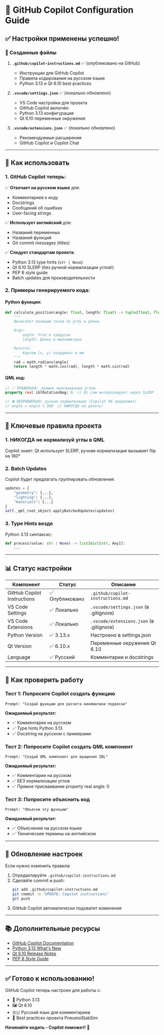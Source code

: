 # 🤖 GitHub Copilot Configuration Guide

## ✅ Настройки применены успешно!

### 📁 Созданные файлы

1. **`.github/copilot-instructions.md`** ✅ (опубликовано на GitHub)
   - Инструкции для GitHub Copilot
   - Правила кодирования на русском языке
   - Python 3.13 и Qt 6.10 best practices

2. **`.vscode/settings.json`** ✅ (локально обновлено)
   - VS Code настройки для проекта
   - GitHub Copilot включён
   - Python 3.13 конфигурация
   - Qt 6.10 переменные окружения

3. **`.vscode/extensions.json`** ✅ (локально обновлено)
   - Рекомендуемые расширения
   - GitHub Copilot и Copilot Chat

---

## 🚀 Как использовать

### 1. GitHub Copilot теперь:

✅ **Отвечает на русском языке** для:
- Комментариев к коду
- Docstrings
- Сообщений об ошибках
- User-facing strings

✅ **Использует английский** для:
- Названий переменных
- Названий функций
- Git commit messages (titles)

✅ **Следует стандартам проекта**:
- Python 3.13 type hints (`str | None`)
- Qt 6.10 SLERP (без ручной нормализации углов!)
- PEP 8 style guide
- Batch updates для производительности

### 2. Примеры генерируемого кода:

#### Python функция:
```python
def calculate_position(angle: float, length: float) -> tuple[float, float]:
    """
    Вычисляет позицию точки по углу и длине.

    Args:
        angle: Угол в градусах
        length: Длина в миллиметрах

    Returns:
        Кортеж (x, y) координат в мм
    """
    rad = math.radians(angle)
    return length * math.cos(rad), length * math.sin(rad)
```

#### QML код:
```qml
// ✅ ПРАВИЛЬНО: прямое присваивание углов
property real iblRotationDeg: 0  // Qt сам интерполирует через SLERP

// ❌ НЕПРАВИЛЬНО: ручная нормализация (Copilot НЕ предложит)
// angle = angle % 360  // НИКОГДА не делать!
```

---

## 🔧 Ключевые правила проекта

### 1. **НИКОГДА не нормализуй углы в QML**
Copilot знает: Qt использует SLERP, ручная нормализация вызывает flip на 180°

### 2. **Batch Updates**
Copilot будет предлагать группировать обновления:
```python
updates = {
    "geometry": {...},
    "lighting": {...},
    "materials": {...}
}
self._qml_root_object.applyBatchedUpdates(updates)
```

### 3. **Type Hints везде**
Python 3.13 синтаксис:
```python
def process(value: str | None) -> list[dict[str, Any]]:
    ...
```

---

## 📊 Статус настройки

| Компонент | Статус | Описание |
|-----------|--------|----------|
| GitHub Copilot Instructions | ✅ Опубликовано | `.github/copilot-instructions.md` |
| VS Code Settings | ✅ Локально | `.vscode/settings.json` (в .gitignore) |
| VS Code Extensions | ✅ Локально | `.vscode/extensions.json` (в .gitignore) |
| Python Version | ✅ 3.13.x | Настроено в settings.json |
| Qt Version | ✅ 6.10.x | Переменные окружения Qt 6.10 |
| Language | ✅ Русский | Комментарии и docstrings |

---

## 🎯 Как проверить работу

### Тест 1: Попросите Copilot создать функцию
```
Prompt: "Создай функцию для расчета кинематики подвески"
```

**Ожидаемый результат:**
- ✅ Комментарии на русском
- ✅ Type hints Python 3.13
- ✅ Docstring на русском с примерами

### Тест 2: Попросите Copilot создать QML компонент
```
Prompt: "Создай QML компонент для вращения IBL"
```

**Ожидаемый результат:**
- ✅ Комментарии на русском
- ✅ БЕЗ нормализации углов
- ✅ Прямое присваивание property real angle: 0

### Тест 3: Попросите объяснить код
```
Prompt: "Объясни эту функцию"
```

**Ожидаемый результат:**
- ✅ Объяснение на русском языке
- ✅ Технические термины на английском

---

## 🔄 Обновление настроек

Если нужно изменить правила:

1. Отредактируйте `.github/copilot-instructions.md`
2. Сделайте commit и push:
   ```bash
   git add .github/copilot-instructions.md
   git commit -m "UPDATE: Copilot instructions"
   git push
   ```
3. GitHub Copilot автоматически подхватит изменения

---

## 📚 Дополнительные ресурсы

- [GitHub Copilot Documentation](https://docs.github.com/en/copilot)
- [Python 3.13 What's New](https://docs.python.org/3.13/whatsnew/3.13.html)
- [Qt 6.10 Release Notes](https://www.qt.io/blog/qt-6.10-released)
- [PEP 8 Style Guide](https://peps.python.org/pep-0008/)

---

## ✅ Готово к использованию!

GitHub Copilot теперь настроен для работы с:
- 🐍 Python 3.13
- 🖼️ Qt 6.10
- 🇷🇺 Русский язык для комментариев
- 🚀 Best practices проекта PneumoStabSim

**Начинайте кодить - Copilot поможет!** 🎉
